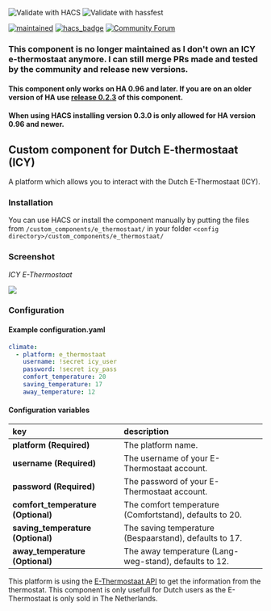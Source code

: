 ![Validate with HACS](https://github.com/custom-components/climate.e_thermostaat/workflows/Validate%20with%20HACS/badge.svg)
![Validate with hassfest](https://github.com/custom-components/climate.e_thermostaat/workflows/Validate%20with%20hassfest/badge.svg)


[![maintained](https://img.shields.io/maintenance/no/2020.svg)](#)
[![hacs_badge](https://img.shields.io/badge/HACS-Default-orange.svg)](https://github.com/custom-components/hacs)
[![Community Forum](https://img.shields.io/badge/community-forum-brightgreen.svg)](https://community.home-assistant.io/t/e-thermostaat-icy/493?u=gerard33)

### This component is no longer maintained as I don't own an ICY e-thermostaat anymore. I can still merge PRs made and tested by the community and release new versions.

#### This component only works on HA 0.96 and later. If you are on an older version of HA use [release 0.2.3](https://github.com/custom-components/climate.e_thermostaat/releases/tag/0.2.3) of this component.
#### When using HACS installing version 0.3.0 is only allowed for HA version 0.96 and newer.

## Custom component for Dutch E-thermostaat (ICY)
A platform which allows you to interact with the Dutch E-Thermostaat (ICY).

### Installation
You can use HACS or install the component manually by putting the files from `/custom_components/e_thermostaat/` in your folder `<config directory>/custom_components/e_thermostaat/` 

### Screenshot
_ICY E-Thermostaat_

<kbd>
  <img src="https://github.com/custom-components/climate.e_thermostaat/blob/master/screenshots/e_thermostaat.jpg">
</kbd>

### Configuration
#### Example configuration.yaml

```yaml
climate:
  - platform: e_thermostaat
    username: !secret icy_user
    password: !secret icy_pass
    comfort_temperature: 20
    saving_temperature: 17
    away_temperature: 12
```

#### Configuration variables
  
key | description  
:--- | :---  
**platform (Required)** | The platform name.
**username (Required)** | The username of your E-Thermostaat account.
**password (Required)** | The password of your E-Thermostaat account.
**comfort_temperature (Optional)** | The comfort temperature (Comfortstand), defaults to 20.  
**saving_temperature (Optional)** | The saving temperature (Bespaarstand), defaults to 17.  
**away_temperature (Optional)** | The away temperature (Lang-weg-stand), defaults to 12.  


This platform is using the [E-Thermostaat API](https://www.e-thermostaat.nl/) to get the information from the thermostat.
This component is only usefull for Dutch users as the E-Thermostaat is only sold in The Netherlands.
